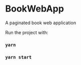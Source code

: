 # BookWebApp

A paginated book web application

Run the project with:

### `yarn`
### `yarn start`

